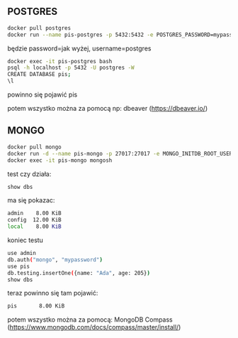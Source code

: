## POSTGRES
```bash 
docker pull postgres
docker run --name pis-postgres -p 5432:5432 -e POSTGRES_PASSWORD=mypassword -d postgres
```
będzie password=jak wyżej, username=postgres
```bash
docker exec -it pis-postgres bash
psql -h localhost -p 5432 -U postgres -W
CREATE DATABASE pis;
\l
```
powinno się pojawić pis

potem wszystko można za pomocą np: dbeaver (https://dbeaver.io/)

## MONGO
```bash
docker pull mongo
docker run -d --name pis-mongo -p 27017:27017 -e MONGO_INITDB_ROOT_USERNAME=mongo -e MONGO_INITDB_ROOT_PASSWORD=mypassword mongo:latest
docker exec -it pis-mongo mongosh
```

test czy działa:
```bash
show dbs
```
ma się pokazac:
```bash
admin    8.00 KiB
config  12.00 KiB
local    8.00 KiB
```
koniec testu
```bash
use admin
db.auth("mongo", "mypassword")
use pis
db.testing.insertOne({name: "Ada", age: 205})
show dbs
```
teraz powinno się tam pojawić:
```bash
pis       8.00 KiB
```
potem wszystko można za pomocą: MongoDB Compass (https://www.mongodb.com/docs/compass/master/install/)